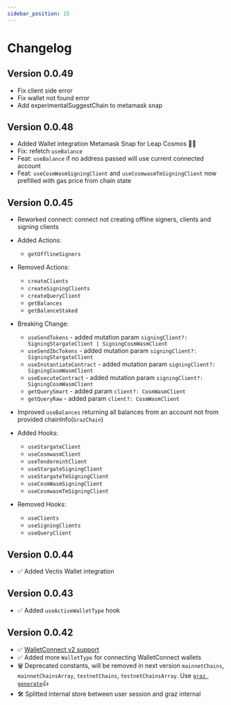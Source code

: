 ```yaml
---
sidebar_position: 15
---
```


# Changelog

## Version 0.0.49

- Fix client side error
- Fix wallet not found error
- Add experimentalSuggestChain to metamask snap

## Version 0.0.48

- Added Wallet integration Metamask Snap for Leap Cosmos 🐺🐸
- Fix: refetch `useBalance`
- Feat: `useBalance` if no address passed will use current connected account
- Feat: `useCosmWasmSigningClient` and `useCosmwasmTmSigningClient` now prefilled with gas price from chain state

## Version 0.0.45

- Reworked connect: connect not creating offline signers, clients and signing clients

- Added Actions:

  - `getOfflineSigners`

- Removed Actions:

  - `createClients`
  - `createSigningClients`
  - `createQueryClient`
  - `getBalances`
  - `getBalanceStaked`

- Breaking Change:

  - `useSendTokens` - added mutation param `signingClient?: SigningStargateClient | SigningCosmWasmClient`
  - `useSendIbcTokens` - added mutation param `signingClient?: SigningStargateClient`
  - `useInstantiateContract` - added mutation param `signingClient?: SigningCosmWasmClient`
  - `useExecuteContract` - added mutation param `signingClient?: SigningCosmWasmClient`
  - `getQuerySmart` - added param `client?: CosmWasmClient`
  - `getQueryRaw` - added param `client?: CosmWasmClient`

- Improved `useBalances` returning all balances from an account not from provided chainInfo(`GrazChain`)

- Added Hooks:

  - `useStargateClient`
  - `useCosmwasmClient`
  - `useTendermintClient`
  - `useStargateSigningClient`
  - `useStargateTmSigningClient`
  - `useCosmWasmSigningClient`
  - `useCosmwasmTmSigningClient`

- Removed Hooks:
  - `useClients`
  - `useSigningClients`
  - `useQueryClient`

## Version 0.0.44

- ✅ Added Vectis Wallet integration

## Version 0.0.43

- ✅ Added `useActiveWalletType` hook

## Version 0.0.42

- ✅ [WalletConnect v2 support](./wallet-connect.md)
- ✅ Added more `WalletType` for connecting WalletConnect wallets
- 🗑️ Deprecated constants, will be removed in next version `mainnetChains`, `mainnetChainsArray`, `testnetChains`, `testnetChainsArray`. Use [`graz generate`](./generate-chain-info.mdx)👍
- 🛠️ Splitted internal store between user session and graz internal
